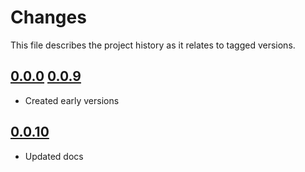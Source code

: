 # Changes
This file describes the project history as it relates to tagged versions.

## [0.0.0](.) [0.0.9](.)
- Created early versions

## [0.0.10](.)
- Updated docs
